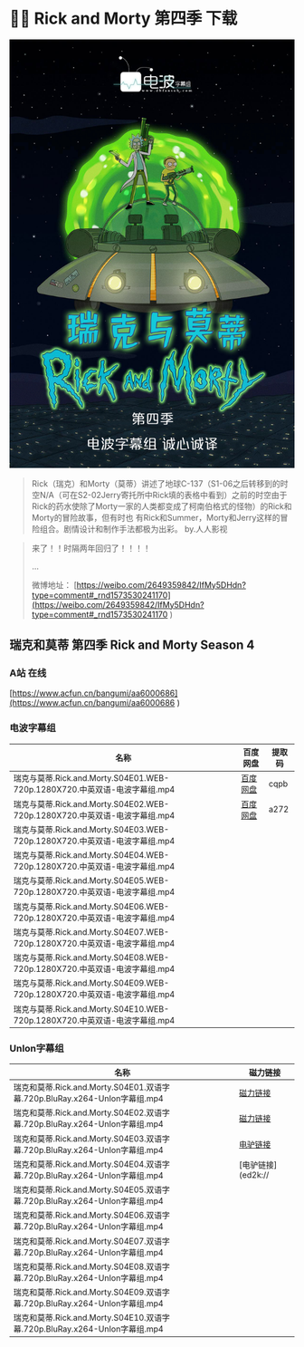 # 👴👦 Rick and Morty 第四季 下载

![9dea05e2ly1g8um3vp65wj20xc1e01fu](\imgs\video\2019\9dea05e2ly1g8um3vp65wj20xc1e01fu.jpg)

>  Rick（瑞克）和Morty（莫蒂）讲述了地球C-137（S1-06之后转移到的时空N/A（可在S2-02Jerry寄托所中Rick填的表格中看到）之前的时空由于Rick的药水使除了Morty一家的人类都变成了柯南伯格式的怪物）的Rick和Morty的冒险故事，但有时也 有Rick和Summer，Morty和Jerry这样的冒险组合。剧情设计和制作手法都极为出彩。    by.人人影视 

>  来了！！时隔两年回归了！！！！ 
>
> ...
>
> 微博地址： [https://weibo.com/2649359842/IfMy5DHdn?type=comment#_rnd1573530241170](https://weibo.com/2649359842/IfMy5DHdn?type=comment#_rnd1573530241170 ) 

## 瑞克和莫蒂 第四季 Rick and Morty Season 4

### A站 在线

 [https://www.acfun.cn/bangumi/aa6000686](https://www.acfun.cn/bangumi/aa6000686 ) 

### 电波字幕组

 

| 名称                                                         | 百度网盘                         | 提取码 |
| ------------------------------------------------------------ | -------------------------------- | ------ |
| 瑞克与莫蒂.Rick.and.Morty.S04E01.WEB-720p.1280X720.中英双语-电波字幕组.mp4 | [百度网盘](http://t.cn/Air5Ij5j) | cqpb   |
| 瑞克与莫蒂.Rick.and.Morty.S04E02.WEB-720p.1280X720.中英双语-电波字幕组.mp4 | [百度网盘](http://t.cn/AidZoSC9) | a272   |
| 瑞克与莫蒂.Rick.and.Morty.S04E03.WEB-720p.1280X720.中英双语-电波字幕组.mp4 |                                  |        |
| 瑞克与莫蒂.Rick.and.Morty.S04E04.WEB-720p.1280X720.中英双语-电波字幕组.mp4 |                                  |        |
| 瑞克与莫蒂.Rick.and.Morty.S04E05.WEB-720p.1280X720.中英双语-电波字幕组.mp4 |                                  |        |
| 瑞克与莫蒂.Rick.and.Morty.S04E06.WEB-720p.1280X720.中英双语-电波字幕组.mp4 |                                  |        |
| 瑞克与莫蒂.Rick.and.Morty.S04E07.WEB-720p.1280X720.中英双语-电波字幕组.mp4 |                                  |        |
| 瑞克与莫蒂.Rick.and.Morty.S04E08.WEB-720p.1280X720.中英双语-电波字幕组.mp4 |                                  |        |
| 瑞克与莫蒂.Rick.and.Morty.S04E09.WEB-720p.1280X720.中英双语-电波字幕组.mp4 |                                  |        |
| 瑞克与莫蒂.Rick.and.Morty.S04E10.WEB-720p.1280X720.中英双语-电波字幕组.mp4 |                                  |        |

### UnIon字幕组

| 名称                                                         | 磁力链接                                                     |
| ------------------------------------------------------------ | ------------------------------------------------------------ |
| 瑞克和莫蒂.Rick.and.Morty.S04E01.双语字幕.720p.BluRay.x264-UnIon字幕组.mp4 | [磁力链接](magnet:?xt=urn:btih:9d71b7a0ec88277870171e4c9e9c2e032f98834e) |
| 瑞克和莫蒂.Rick.and.Morty.S04E02.双语字幕.720p.BluRay.x264-UnIon字幕组.mp4 | [磁力链接](magnet:?xt=urn:btih:b06cc7d39357fe933b282c9491933048b2d4f286) |
| 瑞克和莫蒂.Rick.and.Morty.S04E03.双语字幕.720p.BluRay.x264-UnIon字幕组.mp4 | [电驴链接](ed2k://%7Cfile%7C%E7%91%9E%E5%85%8B%E5%92%8C%E8%8E%AB%E8%92%82.Rick.and.Morty.S04E03.%E5%8F%8C%E8%AF%AD%E5%AD%97%E5%B9%95.1080p.Web-rip.x264-UnIon%E5%AD%97%E5%B9%95%E7%BB%84.mp4%7C453070945%7C1521131bfaf23148b63dc8d1792b5384%7Ch=7ggtqggt7kudy6dirgceuyuqymejjxi5%7C/)                                                             |
| 瑞克和莫蒂.Rick.and.Morty.S04E04.双语字幕.720p.BluRay.x264-UnIon字幕组.mp4 | [电驴链接](ed2k://|file|瑞克和莫蒂.Rick.and.Morty.S04E04.双语字幕.1080p.Web-rip.x264-UnIon字幕组.mp4|546006210|e738188f7d6f192f413e6e7976b3bf14|h=gy5fuehbhdnijictbvzm5kdtgnlxijs4|/)                                                           |
| 瑞克和莫蒂.Rick.and.Morty.S04E05.双语字幕.720p.BluRay.x264-UnIon字幕组.mp4 |                                                              |
| 瑞克和莫蒂.Rick.and.Morty.S04E06.双语字幕.720p.BluRay.x264-UnIon字幕组.mp4 |                                                              |
| 瑞克和莫蒂.Rick.and.Morty.S04E07.双语字幕.720p.BluRay.x264-UnIon字幕组.mp4 |                                                              |
| 瑞克和莫蒂.Rick.and.Morty.S04E08.双语字幕.720p.BluRay.x264-UnIon字幕组.mp4 |                                                              |
| 瑞克和莫蒂.Rick.and.Morty.S04E09.双语字幕.720p.BluRay.x264-UnIon字幕组.mp4 |                                                              |
| 瑞克和莫蒂.Rick.and.Morty.S04E10.双语字幕.720p.BluRay.x264-UnIon字幕组.mp4 |                                                              |






